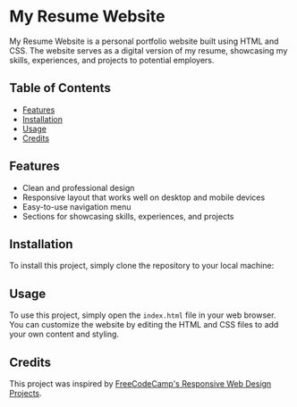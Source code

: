 # My Resume Website 

My Resume Website is a personal portfolio website built using HTML and CSS. The website serves as a digital version of my resume, showcasing my skills, experiences, and projects to potential employers.

## Table of Contents

- [Features](#features)
- [Installation](#installation)
- [Usage](#usage)
- [Credits](#credits)

## Features

- Clean and professional design
- Responsive layout that works well on desktop and mobile devices
- Easy-to-use navigation menu
- Sections for showcasing skills, experiences, and projects

## Installation

To install this project, simply clone the repository to your local machine:

## Usage

To use this project, simply open the `index.html` file in your web browser. You can customize the website by editing the HTML and CSS files to add your own content and styling.

## Credits

This project was inspired by [FreeCodeCamp's Responsive Web Design Projects](https://www.freecodecamp.org/learn/responsive-web-design/responsive-web-design-projects/build-a-personal-portfolio-webpage). 

